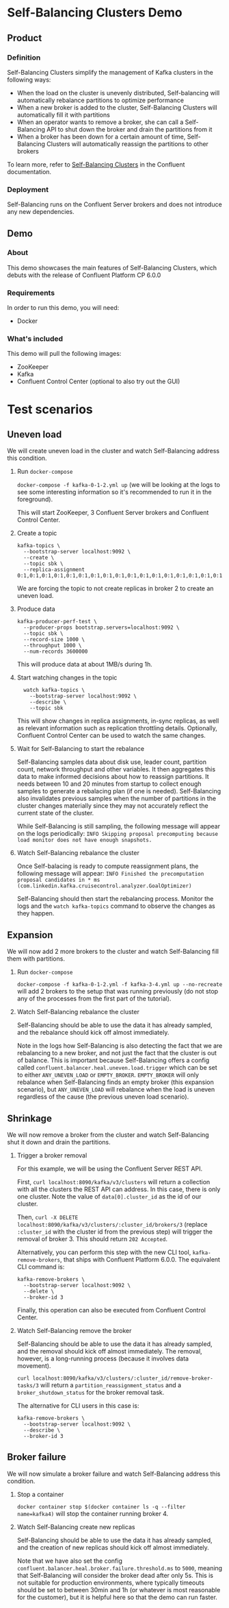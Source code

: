 # Self-Balancing Clusters Demo

## Product

### Definition

Self-Balancing Clusters simplify the management of Kafka clusters in the following ways:
* When the load on the cluster is unevenly distributed, Self-balancing will automatically rebalance partitions to optimize performance
* When a new broker is added to the cluster, Self-Balancing Clusters will automatically fill it with partitions
* When an operator wants to remove a broker, she can call a Self-Balancing API to shut down the broker and drain the partitions from it
* When a broker has been down for a certain amount of time, Self-Balancing Clusters will automatically reassign the partitions to other brokers

To learn more, refer to [Self-Balancing Clusters](https://docs.confluent.io/current/kafka/sbc/index.html) in the Confluent documentation.

### Deployment

Self-Balancing runs on the Confluent Server brokers and does not introduce any new dependencies.

## Demo

### About

This demo showcases the main features of Self-Balancing Clusters, which debuts with the release of Confluent Platform CP 6.0.0

### Requirements

In order to run this demo, you will need:
* Docker

### What's included

This demo will pull the following images:
* ZooKeeper
* Kafka
* Confluent Control Center (optional to also try out the GUI)


# Test scenarios

## Uneven load

We will create uneven load in the cluster and watch Self-Balancing address this condition.

1. Run `docker-compose`

   `docker-compose -f kafka-0-1-2.yml up` (we will be looking at the logs to see some interesting information so it's recommended to run it in the foreground).

   This will start ZooKeeper, 3 Confluent Server brokers and Confluent Control Center.

2. Create a topic

   ```
   kafka-topics \
     --bootstrap-server localhost:9092 \
     --create \
     --topic sbk \
     --replica-assignment 0:1,0:1,0:1,0:1,0:1,0:1,0:1,0:1,0:1,0:1,0:1,0:1,0:1,0:1,0:1,0:1,0:1,0:1,0:1,0:1,0:1,0:1,0:1,0:1,0:1,0:1,0:1,0:1,0:1,0:1,0:1,0:1,0:1,0:1,0:1,0:1,0:1,0:1,0:1,0:1,0:1,0:1,0:1,0:1,0:1,0:1,0:1,0:1,0:1,0:1,0:1,0:1,0:1,0:1,0:1,0:1,0:1,0:1,0:1,0:1,0:1,0:1,0:1,0:1,0:1,0:1,0:1,0:1,0:1,0:1,0:1,0:1,0:1,0:1,0:1,0:1,0:1,0:1,0:1,0:1,0:1,0:1,0:1,0:1,0:1,0:1,0:1,0:1,0:1,0:1,0:1,0:1,0:1,0:1,0:1,0:1,0:1,0:1,0:1,0:1
   ```

    We are forcing the topic to not create replicas in broker 2 to create an uneven load.

3. Produce data

   ```
   kafka-producer-perf-test \
     --producer-props bootstrap.servers=localhost:9092 \
     --topic sbk \
     --record-size 1000 \
     --throughput 1000 \
     --num-records 3600000
   ```

   This will produce data at about 1MB/s during 1h.

4. Start watching changes in the topic

   ```
     watch kafka-topics \
       --bootstrap-server localhost:9092 \
       --describe \
       --topic sbk 
   ```

   This will show changes in replica assignments, in-sync replicas, as well as
   relevant information such as replication throttling details. Optionally,
   Confluent Control Center can be used to watch the same changes.

5. Wait for Self-Balancing to start the rebalance

   Self-Balancing samples data about disk use, leader count, partition count,
   network throughput and other variables. It then aggregates this data to make
   informed decisions about how to reassign partitions. It needs between 10 and 20
   minutes from startup to collect enough samples to generate a rebalacing plan (if
   one is needed). Self-Balancing also invalidates previous samples when the number
   of partitions in the cluster changes materially since they may not accurately
   reflect the current state of the cluster.

   While Self-Balancing is still sampling, the following message will appear on the logs periodically:
   `INFO Skipping proposal precomputing because load monitor does not have enough snapshots.`

6. Watch Self-Balancing rebalance the cluster

   Once Self-balacing is ready to compute reassignment plans, the following message will appear:
   `INFO Finished the precomputation proposal candidates in * ms (com.linkedin.kafka.cruisecontrol.analyzer.GoalOptimizer)`

   Self-Balancing should then start the rebalancing process. Monitor the logs and
   the `watch kafka-topics` command to observe the changes as they happen.

## Expansion

We will now add 2 more brokers to the cluster and watch Self-Balancing fill them with partitions.

1. Run `docker-compose`

   `docker-compose -f kafka-0-1-2.yml -f kafka-3-4.yml up --no-recreate` will add 2 brokers to the setup that was
   running previously (do not stop any of the  processes from the first part of the tutorial).

2. Watch Self-Balancing rebalance the cluster

   Self-Balancing should be able to use the data it has already sampled, and the
   rebalance should kick off almost immediately.

   Note in the logs how Self-Balancing is also detecting the fact that we are
   rebalancing to a new broker, and not just the fact that the cluster is out of
   balance. This is important because Self-Balancing offers a config called
   `confluent.balancer.heal.uneven.load.trigger` which can be set to either
   `ANY_UNEVEN_LOAD` or `EMPTY_BROKER`. `EMPTY_BROKER` will only rebalance when
   Self-Balancing finds an empty broker (this expansion scenario), but
   `ANY_UNEVEN_LOAD` will rebalance when the load is uneven regardless of the cause
   (the previous uneven load scenario).

## Shrinkage

We will now remove a broker from the cluster and watch Self-Balancing shut it down and drain the partitions.

1. Trigger a broker removal

   For this example, we will be using the Confluent Server REST API.

   First, `curl localhost:8090/kafka/v3/clusters` will return a collection with all
   the clusters the REST API can address. In this case, there is only one cluster.
   Note the value of `data[0].cluster_id` as the id of our cluster.

   Then, `curl -X DELETE localhost:8090/kafka/v3/clusters/:cluster_id/brokers/3`
   (replace `:cluster_id` with the cluster id from the previous step) will trigger
   the removal of broker 3. This should return `202 Accepted`.

   Alternatively, you can perform this step with the new CLI tool, `kafka-remove-brokers`, that ships with Confluent Platform 6.0.0.
   The equivalent CLI command is:

   ```
   kafka-remove-brokers \
     --bootstrap-server localhost:9092 \
     --delete \
     --broker-id 3
   ```

   Finally, this operation can also be executed from Confluent Control Center.

2. Watch Self-Balancing remove the broker

   Self-Balancing should be able to use the data it has already sampled, and the
   removal should kick off almost immediately. The removal, however, is a
   long-running process (because it involves data movement).

   `curl localhost:8090/kafka/v3/clusters/:cluster_id/remove-broker-tasks/3` will
   return a `partition_reassignment_status` and a `broker_shutdown_status` for the
   broker removal task.

   The alternative for CLI users in this case is:

   ```
   kafka-remove-brokers \
     --bootstrap-server localhost:9092 \
     --describe \
     --broker-id 3
   ```

## Broker failure

We will now simulate a broker failure and watch Self-Balancing address this condition.

1. Stop a container

   `docker container stop $(docker container ls -q --filter name=kafka4)` will stop the container running broker 4.

2. Watch Self-Balancing create new replicas

   Self-Balancing should be able to use the data it has already sampled, and the creation of new replicas should kick off almost immediately.

   Note that we have also set the config `confluent.balancer.heal.broker.failure.threshold.ms` to `5000`, meaning that
   Self-Balancing will consider the broker dead after only 5s. This is not suitable for production environments, where
   typically timeouts should be set to between 30min and 1h (or whatever is most reasonable for the customer), but it is
   helpful here so that the demo can run faster.
